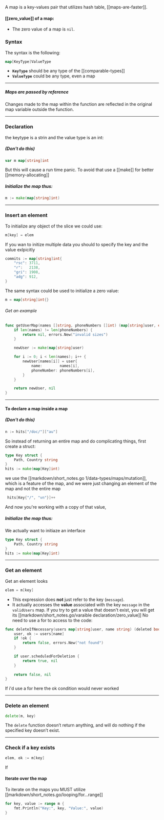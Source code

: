 A map is a key-values pair that utilizes hash table, [[maps-are-faster]]. 
#### [[zero_value]] of a map:
- The zero value of a map is `nil`.

### Syntax
The syntax is the following:
```go
map[KeyType]ValueType
```

- **`KeyType`** should be any type of the [[comparable-types]]
- **`ValueType`** could be any type, even a map
-----
##### Maps are passed by reference
Changes made to the map within the function are reflected in the original map variable outside the function.

-------
### Declaration
the keytype is a strin and the value type is an int:
##### (Don't do this)
```go
var m map[string]int
```
But this will cause a run time panic. To avoid that use a [[make]] for better [[memory-allocating]]
##### Initialize the map thus:
```GO
m := make(map[string]int)
```

-----
### Insert an element
To initialize any object of the slice we could use:
```go
m[key] = elem
```
If you wan to initize multiple data you should to specify the key and the value exlpicitly
```go
commits := map[string]int{
    "rsc": 3711,
    "r":   2138,
    "gri": 1908,
    "adg": 912,
}
```
The same syntax could be used to initialize a zero value:
```go
m = map[string]int{}
```
###### Get an example
```go
func getUserMap(names []string, phoneNumbers []int) (map[string]user, error) {
    if len(names) != len(phoneNumbers) {
        return nil, errors.New("invalid sizes")
    }

    newUser := make(map[string]user)

    for i := 0; i < len(names); i++ {
        newUser[names[i]] = user{
            name:        names[i],
            phoneNumber: phoneNumbers[i],
        }
    }

    return newUser, nil
}
```
------
#### To declare a map inside a map
##### (Don't do this)
```go
n := hits["/doc/"]["au"]
```
So instead of returning an entire map and do complicating things, first create a struct:
```go
type Key struct {
    Path, Country string
}
hits := make(map[Key]int)
```
 we use the [[markdown/short_notes.go 1/data-types/maps/mutation]], which is a feature of the map, and we were just changing an element of the map and not the entire map
```go
 hits[Key{"/", "vn"}]++
```
And now you're working with a copy of that value,
##### Initialize the map thus:
We actually want to initiaze an interface

```go
type Key struct {
	Path, Country string
}
hits := make(map[Key]int)
```

--------
### Get an element
Get an element looks 
```go
elem = m[key]
```
- This expression does **not** just refer to the key (`message`).
- It actually accesses the **value** associated with the key `message` in the `validUsers` map.
If you try to get a value that doesn't exist, you will get its [[markdown/short_notes.go/varaible declaration/zero_value]]
No need to use a for to access to the code:
```go
func deleteIfNecessary(users map[string]user, name string) (deleted bool, err error) {
    user, ok := users[name]
    if !ok {
        return false, errors.New("not found")
    }

    if user.scheduledForDeletion {
        return true, nil
    }
    
    return false, nil
}
```
If i'd use a for here the ok condition would never worked



-------
### Delete an element
```go
delete(m, key)
```
The `delete` function doesn’t return anything, and will do nothing if the specified key doesn’t exist.

--------
### Check if a key exists
```go
elem, ok := m[key]
```
If 

#### Iterate over the map
To iterate on the maps you MUST utilize [[markdown/short_notes.go/looping/for...range]] 
```go
for key, value := range m {
    fmt.Println("Key:", key, "Value:", value)
}
```
